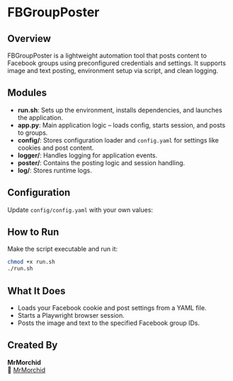 # FBGroupPoster

## Overview

FBGroupPoster is a lightweight automation tool that posts content to Facebook groups using preconfigured credentials and settings. It supports image and text posting, environment setup via script, and clean logging.

## Modules

- **run.sh**: Sets up the environment, installs dependencies, and launches the application.
- **app.py**: Main application logic – loads config, starts session, and posts to groups.
- **config/**: Stores configuration loader and `config.yaml` for settings like cookies and post content.
- **logger/**: Handles logging for application events.
- **poster/**: Contains the posting logic and session handling.
- **log/**: Stores runtime logs.

## Configuration

Update `config/config.yaml` with your own values:

## How to Run

Make the script executable and run it:

```bash
chmod +x run.sh
./run.sh
```

## What It Does

- Loads your Facebook cookie and post settings from a YAML file.
- Starts a Playwright browser session.
- Posts the image and text to the specified Facebook group IDs.

## Created By

**MrMorchid**  
🔗 [MrMorchid](https://github.com/MrMorchidS)
